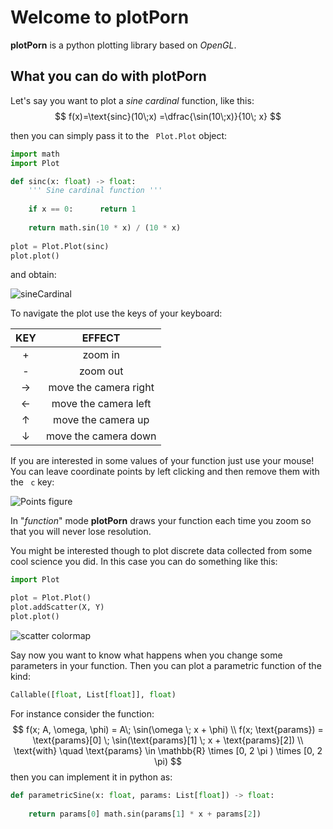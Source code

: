 # Welcome to plotPorn

**plotPorn** is a python plotting library based on _OpenGL_.

## What you can do with plotPorn

Let's say you want to plot a  _sine cardinal_ function, like this:
$$
f(x)=\text{sinc}(10\;x) =\dfrac{\sin(10\;x)}{10\; x}
$$

then you can simply pass it to the  ` Plot.Plot`  object: 

~~~python
import math
import Plot

def sinc(x: float) -> float:
	''' Sine cardinal function '''
	
	if x == 0:		return 1
	
	return math.sin(10 * x) / (10 * x)
	
plot = Plot.Plot(sinc)
plot.plot()
~~~

and obtain:

![sineCardinal](/home/edoardo/Pictures/sineCardinal.png)

To navigate the plot use the keys of your keyboard:

|   KEY   |        EFFECT         |
| :-----: | :-------------------: |
|    +    |        zoom in        |
|    -    |       zoom out        |
| &#8594; | move the camera right |
|    ←    | move the camera left  |
|    ↑    |  move the camera up   |
|    ↓    | move the camera down  |



If you are interested in some values of your function just use your mouse! You can leave coordinate points by left clicking and then remove them with the ` c`  key:

![Points figure](/home/edoardo/Pictures/Points.png)

In  "_function_" mode **plotPorn** draws your function each time you zoom so that you will never lose resolution.

You might be interested though to plot discrete data collected from some cool science you did. In this case you can do something like this:

~~~python
import Plot

plot = Plot.Plot()
plot.addScatter(X, Y)
plot.plot()
~~~

![scatter colormap](/home/edoardo/Pictures/Scatter2.png)



Say now you want to know what happens when you change some parameters in your function. Then you can plot a parametric function of the kind:

~~~python
Callable([float, List[float]], float)
~~~

For instance consider the function:
$$
f(x; A, \omega, \phi) = A\; \sin(\omega \; x + \phi) \\
f(x; \text{params}) = \text{params}[0] \; \sin(\text{params}[1] \; x + \text{params}[2]) \\
\text{with} \quad \text{params} \in \mathbb{R} \times [0, 2 \pi ) \times [0, 2 \pi)
$$
then you can implement it in python as:

~~~python
def parametricSine(x: float, params: List[float]) -> float:
	
	return params[0] math.sin(params[1] * x + params[2])
~~~


